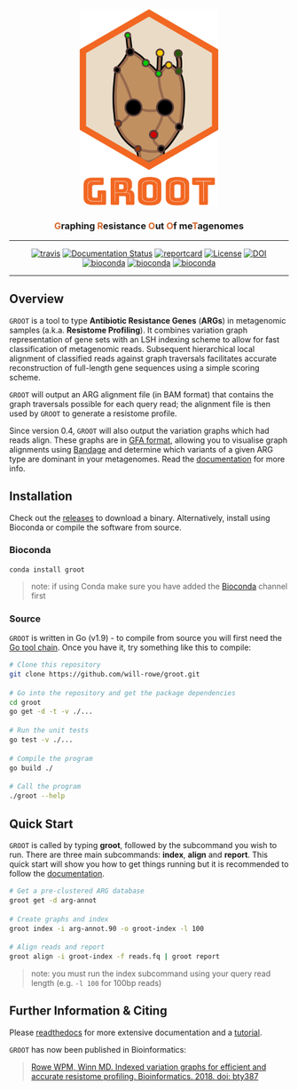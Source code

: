 <div align="center">
    <img src="paper/img/misc/groot-logo-with-text.png?raw=true?" alt="groot-logo" width="250">
    <h3><a style="color:#D5672C">G</a>raphing <a style="color:#D5672C">R</a>esistance <a style="color:#D5672C">O</a>ut <a style="color:#D5672C">O</a>f me<a style="color:#D5672C">T</a>agenomes</h3>
    <hr>
    <a href="https://travis-ci.org/will-rowe/groot"><img src="https://travis-ci.org/will-rowe/groot.svg?branch=master" alt="travis"></a>
    <a href='http://groot-documentation.readthedocs.io/en/latest/?badge=latest'><img src='https://readthedocs.org/projects/groot-documentation/badge/?version=latest' alt='Documentation Status' /></a>
    <a href="https://goreportcard.com/report/github.com/will-rowe/groot"><img src="https://goreportcard.com/badge/github.com/will-rowe/groot" alt="reportcard"></a>
    <a href="https://github.com/will-rowe/groot/blob/master/LICENSE"><img src="https://img.shields.io/badge/license-MIT-orange.svg" alt="License"></a>
    <a href="https://zenodo.org/badge/latestdoi/117543539"><img src="https://zenodo.org/badge/117543539.svg" alt="DOI"></a>
    <a href="https://gitter.im/groot-help/Lobby"><img src="https://img.shields.io/badge/chat-gitter-8A2BE2.svg" alt="bioconda"></a>
    <a href="https://bioconda.github.io/recipes/groot/README.html"><img src="https://anaconda.org/bioconda/groot/badges/downloads.svg" alt="bioconda"></a>
    <a href="https://media.giphy.com/media/3o7budMRwZvNGJ3pyE/giphy.gif"><img src="https://img.shields.io/badge/i%20am-groot-green.svg" alt="bioconda"></a>
</div>

***

## Overview

`GROOT` is a tool to type **Antibiotic Resistance Genes** (**ARGs**) in metagenomic samples (a.k.a. **Resistome Profiling**). It combines variation graph representation of gene sets with an LSH indexing scheme to allow for fast classification of metagenomic reads. Subsequent hierarchical local alignment of classified reads against graph traversals facilitates accurate reconstruction of full-length gene sequences using a simple scoring scheme.

`GROOT` will output an ARG alignment file (in BAM format) that contains the graph traversals possible for each query read; the alignment file is then used by `GROOT` to generate a resistome profile.

Since version 0.4, `GROOT` will also output the variation graphs which had reads align. These graphs are in [GFA format](https://github.com/GFA-spec/GFA-spec), allowing you to visualise graph alignments using [Bandage](https://github.com/rrwick/Bandage) and determine which variants of a given ARG type are dominant in your metagenomes. Read the [documentation](http://groot-documentation.readthedocs.io/en/latest/?badge=latest) for more info.

## Installation

Check out the [releases](https://github.com/will-rowe/groot/releases) to download a binary. Alternatively, install using Bioconda or compile the software from source.

### Bioconda

```
conda install groot
```

> note: if using Conda make sure you have added the [Bioconda](https://bioconda.github.io/) channel first

### Source

`GROOT` is written in Go (v1.9) - to compile from source you will first need the [Go tool chain](https://golang.org/doc/install). Once you have it, try something like this to compile:

```bash
# Clone this repository
git clone https://github.com/will-rowe/groot.git

# Go into the repository and get the package dependencies
cd groot
go get -d -t -v ./...

# Run the unit tests
go test -v ./...

# Compile the program
go build ./

# Call the program
./groot --help
```


## Quick Start

`GROOT` is called by typing **groot**, followed by the subcommand you wish to run. There are three main subcommands: **index**, **align** and **report**. This quick start will show you how to get things running but it is recommended to follow the [documentation](http://groot-documentation.readthedocs.io/en/latest/?badge=latest).

```bash
# Get a pre-clustered ARG database
groot get -d arg-annot

# Create graphs and index
groot index -i arg-annot.90 -o groot-index -l 100

# Align reads and report
groot align -i groot-index -f reads.fq | groot report
```
>note: you must run the index subcommand using your query read length (e.g. `-l 100` for 100bp reads)


## Further Information & Citing

Please [readthedocs](http://groot-documentation.readthedocs.io/en/latest/?badge=latest) for more extensive documentation and a [tutorial](https://groot-documentation.readthedocs.io/en/latest/tutorial.html).

`GROOT` has now been published in Bioinformatics:

> [Rowe WPM, Winn MD. Indexed variation graphs for efficient and accurate resistome profiling. Bioinformatics. 2018. doi: bty387](https://doi.org/10.1093/bioinformatics/bty387)
